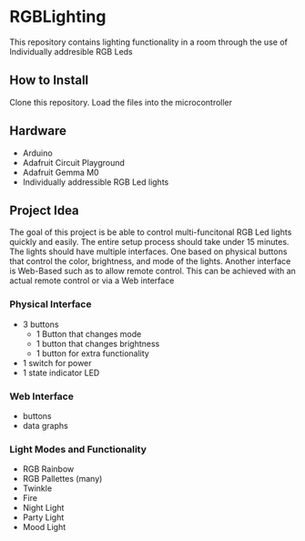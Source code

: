 # RGBLighting
This repository contains lighting functionality in a room through the use of Individually addresible RGB Leds

## How to Install
Clone this repository. Load the files into the microcontroller

## Hardware
- Arduino
- Adafruit Circuit Playground
- Adafruit Gemma M0
- Individually addressible RGB Led lights

## Project Idea
The goal of this project is be able to control multi-funcitonal RGB Led lights quickly and easily. The entire setup process should take under 15 minutes.
The lights should have multiple interfaces. One based on physical buttons that control the color, brightness, and mode of the lights. Another interface is Web-Based such as to allow remote  control. This can be achieved with an actual remote control or via a Web interface

### Physical Interface
- 3 buttons
  - 1 Button that changes mode
  - 1 button that changes brightness
  - 1 button for extra functionality
- 1 switch for power
- 1 state indicator LED 

### Web Interface
- buttons
- data graphs

### Light Modes and Functionality
- RGB Rainbow
- RGB Pallettes (many)
- Twinkle
- Fire
- Night Light
- Party Light
- Mood Light
